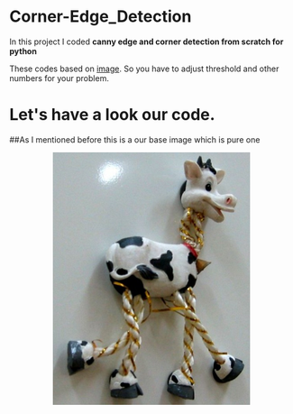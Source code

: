 # Corner-Edge_Detection

In this project I coded **canny edge and corner detection from scratch for python**

These codes based on [image](https://raw.githubusercontent.com/ozgunsungar/Corner-Edge_Detection/main/image.png). So you have to adjust threshold and other numbers for your problem.

# Let's have a look our code.

##As I mentioned before this is a our base image which is pure one
<p align="center">
  <img src="https://raw.githubusercontent.com/ozgunsungar/Corner-Edge_Detection/main/image.png" width="350" title="Base Image">
<p/>


